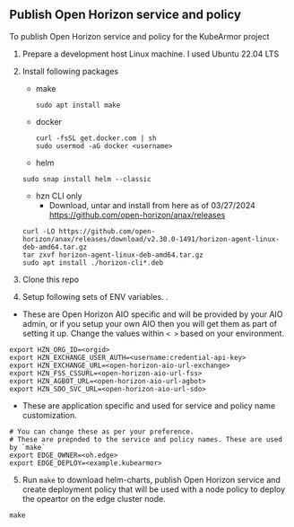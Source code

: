 ## Publish Open Horizon service and policy

To publish Open Horizon service and policy for the KubeArmor project
1. Prepare a development host Linux machine. I used Ubuntu 22.04 LTS
2. Install following packages
   - make
     ```
     sudo apt install make
     ```
   - docker
     ```
     curl -fsSL get.docker.com | sh
     sudo usermod -aG docker <username>
     ```
   - helm
   ```
   sudo snap install helm --classic
   ```
   - hzn CLI only
     - Download, untar and install from here as of 03/27/2024 https://github.com/open-horizon/anax/releases 
    ```
    curl -LO https://github.com/open-horizon/anax/releases/download/v2.30.0-1491/horizon-agent-linux-deb-amd64.tar.gz
    tar zxvf horizon-agent-linux-deb-amd64.tar.gz
    sudo apt install ./horizon-cli*.deb
    ``` 

3. Clone this repo
4. Setup following sets of ENV variables. .
- These are Open Horizon AIO specific and will be provided by your AIO admin, or if you setup your own AIO then you will get them as part of setting it up. Change the values within `< >` based on your environment.
```
export HZN_ORG_ID=<orgid>
export HZN_EXCHANGE_USER_AUTH=<username:credential-api-key>
export HZN_EXCHANGE_URL=<open-horizon-aio-url-exchange>
export HZN_FSS_CSSURL=<open-horizon-aio-url-fss>
export HZN_AGBOT_URL=<open-horizon-aio-url-agbot>
export HZN_SDO_SVC_URL=<open-horizon-aio-url-sdo>
```
- These are application specific and used for service and policy name customization.
```
# You can change these as per your preference.
# These are prepnded to the service and policy names. These are used by `make` 
export EDGE_OWNER=<oh.edge>
export EDGE_DEPLOY=<example.kubearmor>
```


5. Run `make` to download helm-charts, publish Open Horizon service and create deployment policy that will be used with a node policy to deploy the opeartor on the edge cluster node. 
```
make
```
